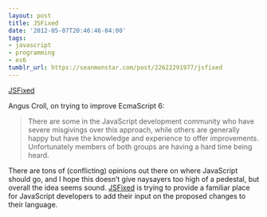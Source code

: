 ```yaml
---
layout: post
title: JSFixed
date: '2012-05-07T20:46:46-04:00'
tags:
- javascript
- programming
- es6
tumblr_url: https://seanmonstar.com/post/22622291977/jsfixed
---
```

[JSFixed](http://javascriptweblog.wordpress.com/2012/05/07/putting-the-developer-back-in-es-next/)  

Angus Croll, on trying to improve EcmaScript 6:

> There are some in the JavaScript development community who have severe misgivings over this approach, while others are generally happy but have the knowledge and experience to offer improvements. Unfortunately members of both groups are having a hard time being heard.

There are tons of (conflicting) opinions out there on where JavaScript should go, and I hope this doesn’t give naysayers too high of a pedestal, but overall the idea seems sound. [JSFixed](https://github.com/JSFixed/JSFixed/issues) is trying to provide a familiar place for JavaScript developers to add their input on the proposed changes to their language.


